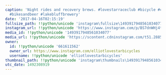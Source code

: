 ```yaml
---
caption: 'Night rides and recovery brews. #lovestarraceclub #bicycle #cycling #beerride
  #bikesandbeer #lakebluffbrewery'
date: '2017-04-16T02:15:19'
fullsize_path: !!python/unicode 'instagram\fullsize\1493917948561034077.jpg'
instagram_url: !!python/unicode 'https://www.instagram.com/p/BS7dnWHj4td'
media_id: !!python/unicode '1493917948561034077'
media_url: !!python/unicode 'https://scontent.cdninstagram.com/t51.2885-15/e35/17881791_406913099678655_8432454066994413568_n.jpg'
owner:
  id: !!python/unicode '661611562'
  owner_url: https://www.instagram.com/elliotlovestarbicycles
  username: !!python/unicode 'elliotlovestarbicycles'
thumbnail_path: !!python/unicode 'instagram\thumbnails\1493917948561034077.jpg'
utc_date: 1492308919
---
```

